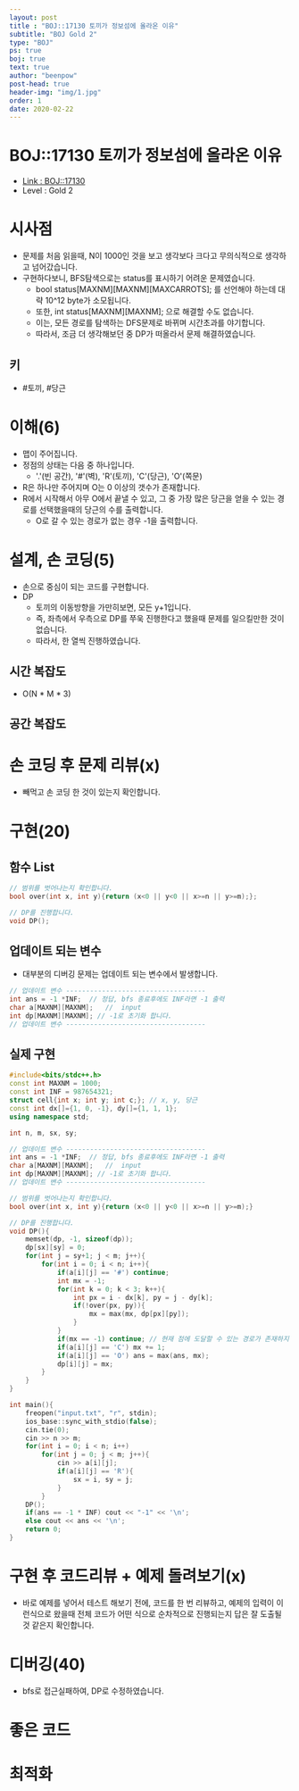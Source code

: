 ```yaml
---
layout: post
title : "BOJ::17130 토끼가 정보섬에 올라온 이유"
subtitle: "BOJ Gold 2"
type: "BOJ"
ps: true
boj: true
text: true
author: "beenpow"
post-head: true
header-img: "img/1.jpg"
order: 1
date: 2020-02-22
---
```


# BOJ::17130 토끼가 정보섬에 올라온 이유
- [Link : BOJ::17130](https://www.acmicpc.net/problem/17130)
- Level : Gold 2

# 시사점
- 문제를 처음 읽을때, N이 1000인 것을 보고 생각보다 크다고 무의식적으로 생각하고 넘어갔습니다.
- 구현하다보니, BFS탐색으로는 status를 표시하기 어려운 문제였습니다.
  - bool status[MAXNM][MAXNM][MAXCARROTS]; 를 선언해야 하는데 대략 10^12 byte가 소모됩니다.
  - 또한, int status[MAXNM][MAXNM]; 으로 해결할 수도 없습니다.
  - 이는, 모든 경로를 탐색하는 DFS문제로 바뀌며 시간초과를 야기합니다.
  - 따라서, 조금 더 생각해보던 중 DP가 떠올라서 문제 해결하였습니다.

## 키
- #토끼, #당근

# 이해(6)
- 맵이 주어집니다.
- 정점의 상태는 다음 중 하나입니다.
  - '.'(빈 공간), '#'(벽), 'R'(토끼), 'C'(당근), 'O'(쪽문)
- R은 하나만 주어지며 O는 0 이상의 갯수가 존재합니다.
- R에서 시작해서 아무 O에서 끝낼 수 있고, 그 중 가장 많은 당근을 얻을 수 있는 경로를 선택했을때의
  당근의 수를 출력합니다.
  - O로 갈 수 있는 경로가 없는 경우 -1을 출력합니다.

# 설계, 손 코딩(5)
- 손으로 중심이 되는 코드를 구현합니다.
- DP
  - 토끼의 이동방향을 가만히보면, 모든 y+1입니다.
  - 즉, 좌측에서 우측으로 DP를 쭈욱 진행한다고 했을때 문제를 일으킬만한 것이 없습니다.
  - 따라서, 한 열씩 진행하였습니다.

## 시간 복잡도
- O(N * M * 3) 

## 공간 복잡도

# 손 코딩 후 문제 리뷰(x)
- 빼먹고 손 코딩 한 것이 있는지 확인합니다.

# 구현(20)

## 함수 List 

```cpp
// 범위를 벗어나는지 확인합니다.
bool over(int x, int y){return (x<0 || y<0 || x>=n || y>=m);};

// DP를 진행합니다.
void DP();
```

## 업데이트 되는 변수
- 대부분의 디버깅 문제는 업데이트 되는 변수에서 발생합니다.

```cpp
// 업데이트 변수 -----------------------------------
int ans = -1 *INF;  // 정답, bfs 종료후에도 INF라면 -1 출력
char a[MAXNM][MAXNM];   //  input
int dp[MAXNM][MAXNM]; // -1로 초기화 합니다.
// 업데이트 변수 -----------------------------------
```

## 실제 구현 

```cpp
#include<bits/stdc++.h>
const int MAXNM = 1000;
const int INF = 987654321;
struct cell{int x; int y; int c;}; // x, y, 당근
const int dx[]={1, 0, -1}, dy[]={1, 1, 1};
using namespace std;

int n, m, sx, sy;

// 업데이트 변수 -----------------------------------
int ans = -1 *INF;  // 정답, bfs 종료후에도 INF라면 -1 출력
char a[MAXNM][MAXNM];   //  input
int dp[MAXNM][MAXNM]; // -1로 초기화 합니다.
// 업데이트 변수 -----------------------------------

// 범위를 벗어나는지 확인합니다.
bool over(int x, int y){return (x<0 || y<0 || x>=n || y>=m);}

// DP를 진행합니다.
void DP(){
    memset(dp, -1, sizeof(dp));
    dp[sx][sy] = 0;
    for(int j = sy+1; j < m; j++){
        for(int i = 0; i < n; i++){
            if(a[i][j] == '#') continue;
            int mx = -1;
            for(int k = 0; k < 3; k++){
                int px = i - dx[k], py = j - dy[k];
                if(!over(px, py)){
                    mx = max(mx, dp[px][py]);
                }
            }
            if(mx == -1) continue; // 현재 점에 도달할 수 있는 경로가 존재하지 않음
            if(a[i][j] == 'C') mx += 1;
            if(a[i][j] == 'O') ans = max(ans, mx);
            dp[i][j] = mx;
        }
    }
}

int main(){
    freopen("input.txt", "r", stdin);
    ios_base::sync_with_stdio(false);
    cin.tie(0);
    cin >> n >> m;
    for(int i = 0; i < n; i++)
        for(int j = 0; j < m; j++){
            cin >> a[i][j];
            if(a[i][j] == 'R'){
                sx = i, sy = j;
            }
        }
    DP();
    if(ans == -1 * INF) cout << "-1" << '\n';
    else cout << ans << '\n';
    return 0;
}
```

# 구현 후 코드리뷰 + 예제 돌려보기(x)
- 바로 예제를 넣어서 테스트 해보기 전에, 코드를 한 번 리뷰하고, 예제의 입력이 이런식으로 왔을때
  전체 코드가 어떤 식으로 순차적으로 진행되는지 답은 잘 도출될 것 같은지 확인합니다.

# 디버깅(40)
- bfs로 접근실패하여, DP로 수정하였습니다.


# 좋은 코드

# 최적화
